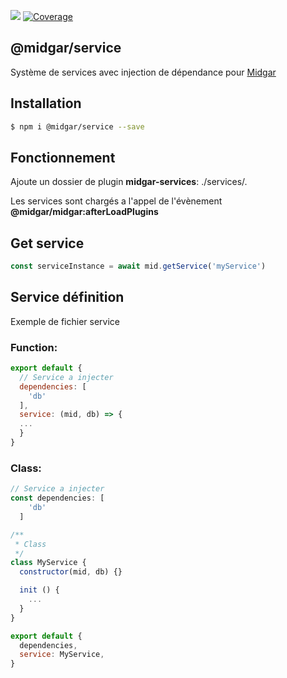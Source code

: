 ![](https://ci.midgar.io/app/rest/builds/buildType:(id:Midgar_Service_Build)/statusIcon) [![Coverage](https://sonar.midgar.io/api/project_badges/measure?project=Midgar_Service&metric=coverage)](https://sonar.midgar.io/dashboard?id=Midgar_Services)

## @midgar/service

Système de services avec injection de dépendance pour [Midgar](https://www.npmjs.com/package/@midgar/midgar)

## Installation

```sh
$ npm i @midgar/service --save
```

## Fonctionnement
Ajoute un dossier de plugin **midgar-services**: ./services/.

Les services sont chargés a l'appel de l'évènement **@midgar/midgar:afterLoadPlugins**

## Get service

```js
const serviceInstance = await mid.getService('myService')
```

## Service définition
Exemple de fichier service

### Function:

```js
export default {
  // Service a injecter
  dependencies: [
    'db'
  ],
  service: (mid, db) => {
  ...
  }
}
```

### Class:
```js
// Service a injecter
const dependencies: [
    'db'
  ]

/**
 * Class
 */
class MyService {
  constructor(mid, db) {}

  init () {
    ...
  }
}

export default {
  dependencies,
  service: MyService,
}
```
